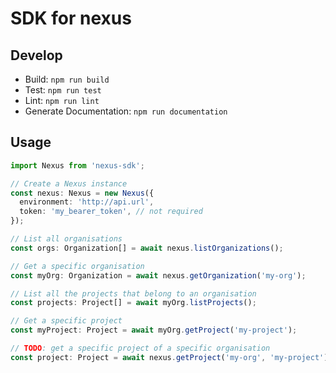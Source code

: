 # SDK for nexus

## Develop

- Build: `npm run build`
- Test: `npm run test`
- Lint: `npm run lint`
- Generate Documentation: `npm run documentation`

## Usage

```typescript
import Nexus from 'nexus-sdk';

// Create a Nexus instance
const nexus: Nexus = new Nexus({
  environment: 'http://api.url',
  token: 'my_bearer_token', // not required
});

// List all organisations
const orgs: Organization[] = await nexus.listOrganizations();

// Get a specific organisation
const myOrg: Organization = await nexus.getOrganization('my-org');

// List all the projects that belong to an organisation
const projects: Project[] = await myOrg.listProjects();

// Get a specific project
const myProject: Project = await myOrg.getProject('my-project');

// TODO: get a specific project of a specific organisation
const project: Project = await nexus.getProject('my-org', 'my-project');
```
